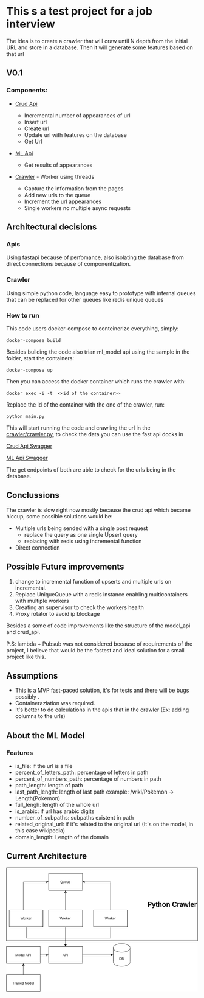 # This s a test project for a job interview

The idea is to create a crawler that will craw until N depth from the initial URL and store in a database.
Then it will generate some features based on that url

## V0.1

### Components:

- [Crud Api](apis/crud/crud_api.py) 
    - Incremental number of appearances of url
    - Insert url
    - Create url
    - Update url with features on the database
    - Get Url

- [ML Api](apis/crud/model_api.py)
    - Get results of appearances

- [Crawler](crawler/crawler.py) - Worker using threads
    - Capture the information from the pages
    - Add new urls to the queue
    - Increment the url appearances
    - Single workers no multiple async requests

## Architectural decisions

###  Apis

Using fastapi  because of perfomance, also isolating the database from direct connections because of componentization.

### Crawler

Using simple python code, language easy to prototype with internal queues that can be replaced for other queues like redis unique queues

### How to run

This code users docker-compose to conteinerize everything, simply:

    docker-compose build

Besides building the code also trian ml_model api using the sample in the folder, start the containers:

    docker-compose up

Then you can access the docker container which runs the crawler with:

    docker exec -i -t  <<id of the container>>

Replace the id of the container with the one of the crawler, run:

    python main.py

This will start running the code and crawling the url in the [crawler/crawler.py](crawler/main.py), to check the data you can use the fast api docks in

[Crud Api Swagger](http://27.0.0.1:80/docs)

[ML Api Swagger](http://127.0.0.1:90/docs)

The get endpoints of both are able to check for the urls being in the database.

## Conclussions

The crawler is slow right now mostly because the crud api which became hiccup, some possible solutions would be:

- Multiple urls being sended with a single post request
    - replace the query as one single Upsert query
    - replacing with  redis using incremental function
- Direct connection

## Possible Future improvements

1. change to incremental function of  upserts and multiple urls on incremental.
2. Replace UniqueQueue with a redis instance enabling multicontainers with multiple workers
3. Creating an supervisor to check the workers health
4. Proxy rotator to avoid ip blockage

Besides a some of code improvements like the structure of the model_api and crud_api.

P.S: lambda + Pubsub was not considered because of requirements of the project, I believe that would be the fastest and ideal solution for a small project like this.

## Assumptions

- This is a MVP fast-paced solution, it's for tests and there will be bugs possibly .
- Containeraziation was required.
- It's better to do calculations in the apis that in the crawler (Ex: adding columns to the urls)

## About the ML Model

### Features

- is_file: if the url is a file
- percent_of_letters_path: percentage of letters in path 
- percent_of_numbers_path: percentage of numbers in path
- path_length: length of path
- last_path_length: length of last path example: /wiki/Pokemon -> Length(Pokemon)
- full_lengh: length of the whole url 
- is_arabic: if url has arabic digits
- number_of_subpaths: subpaths existent in path
- related_original_url: if it's related to the original url (It's on the model, in this case wikipedia)
- domain_length: Length of the domain


## Current Architecture

![Architecthure V0.1](/architecture.png)